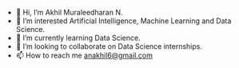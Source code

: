 - 👋 Hi, I’m Akhil Muraleedharan N.
- 👀 I’m interested Artificial Intelligence, Machine Learning and Data Science.
- 🌱 I’m currently learning Data Science.
- 💞️ I’m looking to collaborate on Data Science internships.
- 📫 How to reach me anakhil6@gmail.com

<!---
mnakhil/mnakhil is a ✨ special ✨ repository because its `README.md` (this file) appears on your GitHub profile.
You can click the Preview link to take a look at your changes.
--->
